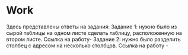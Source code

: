 # Work
Здесь представлены ответы на задания:
Задание 1: нужно было из сырой таблицы на одном листе сделать таблицу, расположенную на втором листе. Ссылка на работу- 
Задание 2: нужно было разделить столбец с адресом на несколько столбцов. Ссылка на работу - 
